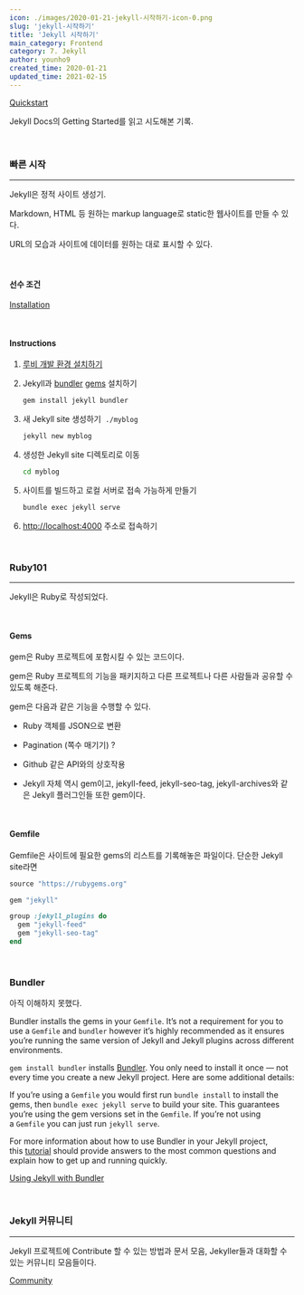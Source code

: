 ```yaml
---
icon: ./images/2020-01-21-jekyll-시작하기-icon-0.png
slug: 'jekyll-시작하기'
title: 'Jekyll 시작하기'
main_category: Frontend
category: 7. Jekyll
author: younho9
created_time: 2020-01-21
updated_time: 2021-02-15
---
```


[Quickstart](https://jekyllrb.com/docs/)

Jekyll Docs의 Getting Started를 읽고 시도해본 기록.

<br />

### 빠른 시작

---

Jekyll은 정적 사이트 생성기.

Markdown, HTML 등 원하는 markup language로 static한 웹사이트를 만들 수 있다.

URL의 모습과 사이트에 데이터를 원하는 대로 표시할 수 있다.

<br />

#### 선수 조건

[Installation](https://jekyllrb.com/docs/installation/#requirements)

<br />

#### Instructions

1. [루비 개발 환경 설치하기](https://jekyllrb.com/docs/installation/)

1. Jekyll과 [bundler](https://jekyllrb.com/docs/ruby-101/#bundler) [gems](https://jekyllrb.com/docs/ruby-101/#gems) 설치하기

   ```bash
   gem install jekyll bundler
   ```

1. 새 Jekyll site 생성하기  `./myblog`

   ```bash
   jekyll new myblog
   ```

1. 생성한 Jekyll site 디렉토리로 이동

   ```bash
   cd myblog
   ```

1. 사이트를 빌드하고 로컬 서버로 접속 가능하게 만들기

   ```bash
   bundle exec jekyll serve
   ```

1. [http://localhost:4000](http://localhost:4000/) 주소로 접속하기

<br />

### Ruby101

---

Jekyll은 Ruby로 작성되었다.

<br />

#### Gems

gem은 Ruby 프로젝트에 포함시킬 수 있는 코드이다.

gem은 Ruby 프로젝트의 기능을 패키지하고 다른 프로젝트나 다른 사람들과 공유할 수 있도록 해준다.

gem은 다음과 같은 기능을 수행할 수 있다.

- Ruby 객체를 JSON으로 변환

- Pagination (쪽수 매기기) ?

- Github 같은 API와의 상호작용

- Jekyll 자체 역시 gem이고, jekyll-feed, jekyll-seo-tag, jekyll-archives와 같은 Jekyll 플러그인들 또한 gem이다.

<br />

#### Gemfile

Gemfile은 사이트에 필요한 gems의 리스트를 기록해놓은 파일이다. 단순한 Jekyll site라면

```ruby
source "https://rubygems.org"

gem "jekyll"

group :jekyll_plugins do
  gem "jekyll-feed"
  gem "jekyll-seo-tag"
end
```

<br />

### Bundler

아직 이해하지 못했다.

Bundler installs the gems in your `Gemfile`. It’s not a requirement for you to use a `Gemfile` and `bundler` however it’s highly recommended as it ensures you’re running the same version of Jekyll and Jekyll plugins across different environments.

`gem install bundler` installs [Bundler](https://rubygems.org/gems/bundler). You only need to install it once — not every time you create a new Jekyll project. Here are some additional details:

If you’re using a `Gemfile` you would first run `bundle install` to install the gems, then `bundle exec jekyll serve` to build your site. This guarantees you’re using the gem versions set in the `Gemfile`. If you’re not using a `Gemfile` you can just run `jekyll serve`.

For more information about how to use Bundler in your Jekyll project, this [tutorial](https://jekyllrb.com/tutorials/using-jekyll-with-bundler/) should provide answers to the most common questions and explain how to get up and running quickly.

[Using Jekyll with Bundler](https://jekyllrb.com/tutorials/using-jekyll-with-bundler/)

<br />

### Jekyll 커뮤니티

---

Jekyll 프로젝트에 Contribute 할 수 있는 방법과 문서 모음, Jekyller들과 대화할 수 있는 커뮤니티 모음들이다.

[Community](https://jekyllrb.com/docs/community/)

<br />
